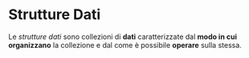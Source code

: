 # Strutture Dati

Le _strutture dati_ sono collezioni di **dati** caratterizzate dal **modo in cui organizzano** la collezione e dal come è possibile **operare** sulla stessa.
